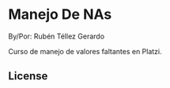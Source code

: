 # Manejo De NAs

By/Por: Rubén Téllez Gerardo

Curso de manejo de valores faltantes en Platzi.



## License